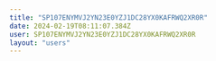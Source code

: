 ```yaml
---
title: "SP107ENYMVJ2YN23E0YZJ1DC28YX0KAFRWQ2XR0R"
date: 2024-02-19T08:11:07.384Z
user: SP107ENYMVJ2YN23E0YZJ1DC28YX0KAFRWQ2XR0R
layout: "users"
---
```

    